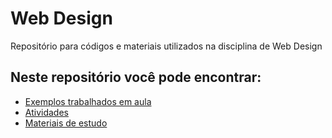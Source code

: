# Web Design
Repositório para códigos e materiais utilizados na disciplina de Web Design

## Neste repositório você pode encontrar:

- [Exemplos trabalhados em aula](Exemplos)
- [Atividades](Atividades)
- [Materiais de estudo](materiais)
